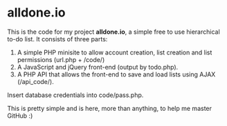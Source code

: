 # alldone.io

This is the code for my project **alldone.io**, a simple free to use hierarchical to-do list. It consists of three parts:

1. A simple PHP minisite to allow account creation, list creation and list permissions (url.php + /code/)
2. A JavaScript and jQuery front-end (output by todo.php).
3. A PHP API that allows the front-end to save and load lists using AJAX (/api_code/).

Insert database credentials into code/pass.php.

This is pretty simple and is here, more than anything, to help me master GitHub :)
